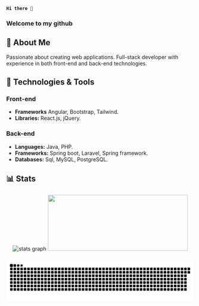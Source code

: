 **`Hi there 👋`**
### Welcome to my github

###

## 🚀 About Me

Passionate about creating web applications. Full-stack developer with experience in both front-end and back-end technologies.

###

## 🔧 Technologies & Tools

### Front-end

- **Frameworks** Angular, Bootstrap, Tailwind.
- **Libraries:** React.js, jQuery.

### Back-end

- **Languages:** Java, PHP.
- **Frameworks:** Spring boot, Laravel, Spring framework.
- **Databases:** Sql, MySQL, PostgreSQL.

## 📊 Stats

###

  <div align="center">
    <img src="https://denvercoder1-github-readme-stats.vercel.app/api?username=elkhailihamza&hide_title=false&hide_rank=false&show_icons=true&include_all_commits=true&count_private=true&theme=radical&disable_animations=false&locale=en&hide_border=false" height="150" width="375" alt="stats graph" />
  <img src="https://github-readme-stats.vercel.app/api/top-langs/?username=elkhailihamza&locale=en&hide_title=false&layout=compact&card_width=368&langs_count=6&theme=radical&hide_border=false" height="150" width="375" />
  </div>
  
###

<div align="center">

  <img alt="snake eating my contributions" src="https://raw.githubusercontent.com/elkhailihamza/ElkhailiHamza/output/github-contribution-grid-snake-dark.svg" />
  
</div>

